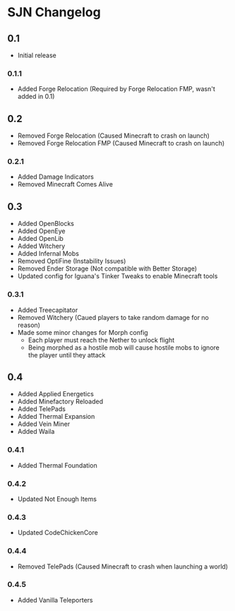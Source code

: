 # SJN Changelog

## 0.1
* Initial release

### 0.1.1
* Added Forge Relocation (Required by Forge Relocation FMP, wasn't added in 0.1)

## 0.2
* Removed Forge Relocation (Caused Minecraft to crash on launch)
* Removed Forge Relocation FMP (Caused Minecraft to crash on launch)

### 0.2.1
* Added Damage Indicators
* Removed Minecraft Comes Alive

## 0.3
* Added OpenBlocks
* Added OpenEye
* Added OpenLib
* Added Witchery
* Added Infernal Mobs
* Removed OptiFine (Instability Issues)
* Removed Ender Storage (Not compatible with Better Storage)
* Updated config for Iguana's Tinker Tweaks to enable Minecraft tools

### 0.3.1
* Added Treecapitator
* Removed Witchery (Caued players to take random damage for no reason)
* Made some minor changes for Morph config
    - Each player must reach the Nether to unlock flight
    - Being morphed as a hostile mob will cause hostile mobs to ignore the player until they attack

## 0.4
* Added Applied Energetics
* Added Minefactory Reloaded
* Added TelePads
* Added Thermal Expansion
* Added Vein Miner
* Added Waila

### 0.4.1
* Added Thermal Foundation

### 0.4.2
* Updated Not Enough Items

### 0.4.3
* Updated CodeChickenCore

### 0.4.4
* Removed TelePads (Caused Minecraft to crash when launching a world)

### 0.4.5
* Added Vanilla Teleporters
